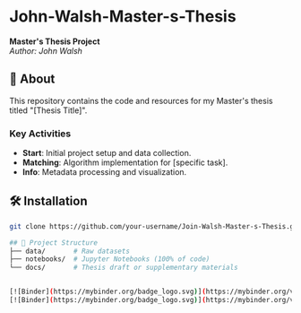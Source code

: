 # John-Walsh-Master-s-Thesis  
**Master's Thesis Project**  
*Author: John Walsh*  

## 📖 About  
This repository contains the code and resources for my Master's thesis titled "[Thesis Title]".  

### Key Activities  
- **Start**: Initial project setup and data collection.  
- **Matching**: Algorithm implementation for [specific task].  
- **Info**: Metadata processing and visualization.  

## 🛠️ Installation  
```bash
git clone https://github.com/your-username/Join-Walsh-Master-s-Thesis.git

## 📂 Project Structure  
├── data/       # Raw datasets
├── notebooks/  # Jupyter Notebooks (100% of code)
└── docs/       # Thesis draft or supplementary materials


[![Binder](https://mybinder.org/badge_logo.svg)](https://mybinder.org/v2/gh/JohnWalsh36/John-Walsh-Masters-Thesis/HEAD?labpath=Workbooks%2FBids%20and%20Offers.ipynb)
[![Binder](https://mybinder.org/badge_logo.svg)](https://mybinder.org/v2/gh/JohnWalsh36/John-Walsh-Masters-Thesis/HEAD?labpath=Workbooks%2FMarket%20Maker.ipynb)
